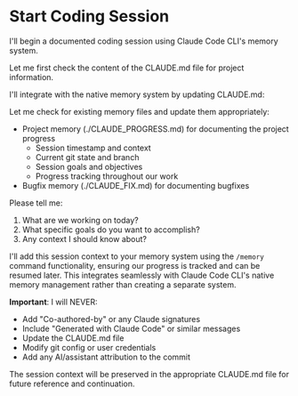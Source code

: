 # Start Coding Session

I'll begin a documented coding session using Claude Code CLI's memory system.

Let me first check the content of the CLAUDE.md file for project information.

I'll integrate with the native memory system by updating CLAUDE.md:


Let me check for existing memory files and update them appropriately:
- Project memory (./CLAUDE_PROGRESS.md) for documenting the project progress
    - Session timestamp and context
    - Current git state and branch
    - Session goals and objectives
    - Progress tracking throughout our work
- Bugfix memory (./CLAUDE_FIX.md) for documenting bugfixes

Please tell me:
1. What are we working on today?
2. What specific goals do you want to accomplish?
3. Any context I should know about?

I'll add this session context to your memory system using the `/memory` command functionality, ensuring our progress is tracked and can be resumed later. This integrates seamlessly with Claude Code CLI's native memory management rather than creating a separate system.

**Important**: I will NEVER:
- Add "Co-authored-by" or any Claude signatures
- Include "Generated with Claude Code" or similar messages
- Update the CLAUDE.md file
- Modify git config or user credentials
- Add any AI/assistant attribution to the commit

The session context will be preserved in the appropriate CLAUDE.md file for future reference and continuation.
